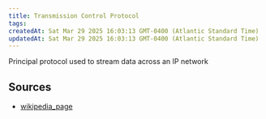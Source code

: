 ```yaml
---
title: Transmission Control Protocol
tags: 
createdAt: Sat Mar 29 2025 16:03:13 GMT-0400 (Atlantic Standard Time)
updatedAt: Sat Mar 29 2025 16:03:13 GMT-0400 (Atlantic Standard Time)
---
```



Principal protocol used to stream data across an IP network



## Sources
- [wikipedia_page](https://en.wikipedia.org/wiki/Transmission_Control_Protocol)
